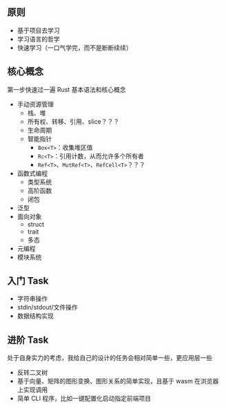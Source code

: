 ## 原则
* 基于项目去学习
* 学习语言的哲学
* 快速学习（一口气学完，而不是断断续续）

## 核心概念
第一步快速过一遍 Rust 基本语法和核心概念
* 手动资源管理
  * 栈、堆
  * 所有权、转移、引用、slice？？？
  * 生命周期
  * 智能指针
    * `Box<T>`：收集堆区值
    * `Rc<T>`：引用计数，从而允许多个所有者
    * `Ref<T>`、`MutRef<T>`、`RefCell<T>`？？？
* 函数式编程
  * 类型系统
  * 高阶函数
  * 闭包
* 泛型
* 面向对象
  * struct
  * trait
  * 多态
* 元编程
* 模块系统

## 入门 Task
* 字符串操作
* stdin/stdout/文件操作
* 数据结构实现

## 进阶 Task
处于自身实力的考虑，我给自己的设计的任务会相对简单一些，更应用层一些
* 反转二叉树
* 基于向量、矩阵的图形变换、图形关系的简单实现，且基于 wasm 在浏览器上实现调用
* 简单 CLI 程序，比如一键配置化启动指定前端项目